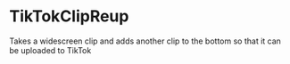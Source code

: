 # TikTokClipReup
Takes a widescreen clip and adds another clip to the bottom so that it can be uploaded to TikTok
